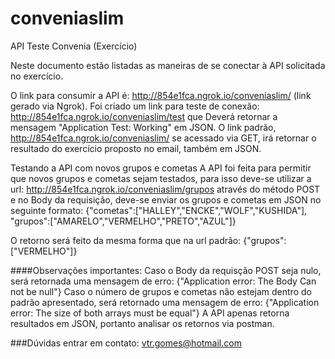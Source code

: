 # conveniaslim

API Teste Convenia (Exercício)

Neste documento estão listadas as maneiras de se conectar à API solicitada no exercício.

O link para consumir a API é: http://854e1fca.ngrok.io/conveniaslim/ (link gerado via Ngrok). 
Foi criado um link para teste de conexão: http://854e1fca.ngrok.io/conveniaslim/test que Deverá retornar a mensagem "Application Test: Working" em JSON.
O link padrão, http://854e1fca.ngrok.io/conveniaslim/  se acessado via GET, irá retornar o resultado do exercício proposto no email, também em JSON.

Testando a API com novos grupos e cometas
A API foi feita para permitir que novos grupos e cometas sejam testados, para isso deve-se utilizar a url: http://854e1fca.ngrok.io/conveniaslim/grupos através do método POST e no Body da requisição, deve-se enviar os grupos e cometas em JSON no seguinte formato:
{"cometas":["HALLEY","ENCKE","WOLF","KUSHIDA"],
"grupos":["AMARELO","VERMELHO","PRETO","AZUL"]}

O retorno será feito da mesma forma que na url padrão: 
{"grupos":["VERMELHO"]}

####Observações importantes:
Caso o Body da requisção POST seja nulo, será retornada uma mensagem de erro: {"Application error: The Body Can not be null"}
Caso o número de grupos e cometas não estejam dentro do padrão apresentado, será retornado uma mensagem de erro: {"Application error: The size of both arrays must be equal"}
A API apenas retorna resultados em JSON, portanto analisar os retornos via postman.

###Dúvidas entrar em contato: vtr.gomes@hotmail.com

